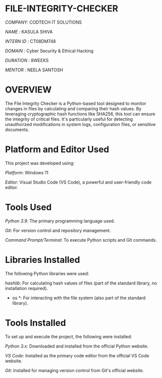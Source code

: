 # FILE-INTEGRITY-CHECKER

*COMPANY*: CODTECH IT SOLUTIONS

*NAME* : KASULA SHIVA

*INTERN ID* : CT08DM748

*DOMAIN* : Cyber Security & Ethical Hacking

*DURATION* : 8WEEKS

*MENTOR* : NEELA SANTOSH

# OVERVIEW  

The File Integrity Checker is a Python-based tool designed to monitor changes in files by calculating and comparing their hash values. By leveraging cryptographic hash functions like SHA256, this tool can ensure the integrity of critical files. It's particularly useful for detecting unauthorized modifications in system logs, configuration files, or sensitive documents.

# Platform and Editor Used

This project was developed using:

*Platform*: Windows 11

*Editor*: Visual Studio Code (VS Code), a powerful and user-friendly code editor.

# Tools Used

*Python 3.9*: The primary programming language used.

*Git*: For version control and repository management.

*Command Prompt/Terminal*: To execute Python scripts and Git commands.

# Libraries Installed

The following Python libraries were used:

*hashlib*: For calculating hash values of files (part of the standard library, no installation required).

* os *: For interacting with the file system (also part of the standard library).

# Tools Installed

To set up and execute the project, the following were installed:

*Python 3.x*: Downloaded and installed from the official Python website.

*VS Code*: Installed as the primary code editor from the official VS Code website.

*Git*: Installed for managing version control from Git's official website.



